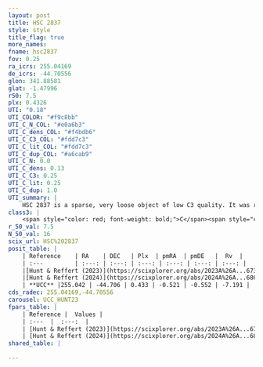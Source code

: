```yaml
---
layout: post
title: HSC 2837
style: style
title_flag: true
more_names: 
fname: hsc2837
fov: 0.25
ra_icrs: 255.04169
de_icrs: -44.70556
glon: 341.88581
glat: -1.47996
r50: 7.5
plx: 0.4326
UTI: "0.18"
UTI_COLOR: "#f9c8bb"
UTI_C_N_COL: "#e0a6b3"
UTI_C_dens_COL: "#f4bdb6"
UTI_C_C3_COL: "#fdd7c3"
UTI_C_lit_COL: "#fdd7c3"
UTI_C_dup_COL: "#a6cab9"
UTI_C_N: 0.0
UTI_C_dens: 0.13
UTI_C_C3: 0.25
UTI_C_lit: 0.25
UTI_C_dup: 1.0
UTI_summary: |
    HSC 2837 is a sparse, very loose object of low C3 quality. It was recently reported in the literature.<br><br><span style="color: #99180f; font-weight: bold;">Warning: </span>contains less than 25 stars with <i>P>0.5</i> estimated.
class3: |
    <span style="color: red; font-weight: bold;">C</span><span style="color: red; font-weight: bold;">C</span>
r_50_val: 7.5
N_50_val: 16
scix_url: HSC%202837
posit_table: |
    | Reference    | RA    | DEC   | Plx  | pmRA  | pmDE   |  Rv  |
    | :---         | :---: | :---: | :---: | :---: | :---: | :---: |
    |[Hunt & Reffert (2023)](https://scixplorer.org/abs/2023A%26A...673A.114H) | 255.036 | -44.73 | 0.432 | -0.495 | -0.555 | -- |
    |[Hunt & Reffert (2024)](https://scixplorer.org/abs/2024A%26A...686A..42H) | 255.036 | -44.73 | 0.432 | -0.495 | -0.555 | -- |
    | **UCC** |255.042 | -44.706 | 0.433 | -0.521 | -0.552 | -7.191 | 
cds_radec: 255.04169,-44.70556
carousel: UCC_HUNT23
fpars_table: |
    | Reference |  Values |
    | :---  |  :---:  |
    | [Hunt & Reffert (2023)](https://scixplorer.org/abs/2023A%26A...673A.114H) | `AV50=2.855, diffAV50=1.758, MOD50=11.657, logAge50=8.382` |
    | [Hunt & Reffert (2024)](https://scixplorer.org/abs/2024A%26A...686A..42H) | `MassJ=182.232` |
shared_table: |
    
---
```

